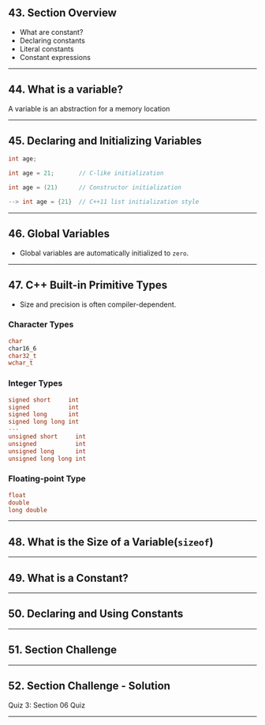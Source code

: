 ## 43. Section Overview

* What are constant?
* Declaring constants
* Literal constants
* Constant expressions

***

## 44. What is a variable?

A variable is an abstraction for a memory location

***

## 45. Declaring and Initializing Variables

```c++
int age;

int age = 21;       // C-like initialization

int age = (21)      // Constructor initialization

--> int age = {21}  // C++11 list initialization style
```

***

## 46. Global Variables

* Global variables are automatically initialized to `zero`.

***

## 47. C++ Built-in Primitive Types

* Size and precision is often compiler-dependent.

### Character Types
```c++
char
char16_6
char32_t
wchar_t
```

### Integer Types
```c++
signed short     int
signed           int
signed long      int
signed long long int
---
unsigned short     int
unsigned           int
unsigned long      int
unsigned long long int
```

### Floating-point Type
```c++
float
double
long double
```
***

## 48. What is the Size of a Variable(`sizeof`)

***

## 49. What is a Constant?

***

## 50. Declaring and Using Constants

***

## 51. Section Challenge

***

## 52. Section Challenge - Solution

Quiz 3: Section 06 Quiz

***

















